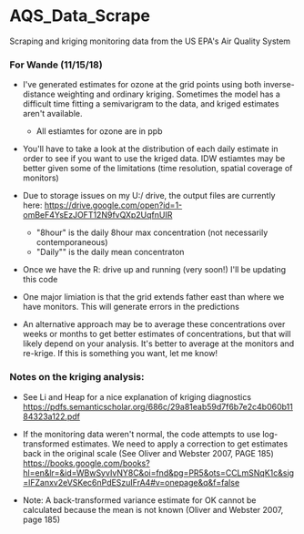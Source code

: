# AQS_Data_Scrape
Scraping and kriging monitoring data from the US EPA's Air Quality System

### For Wande (11/15/18)

- I've generated estimates for ozone at the grid points using both inverse-distance
weighting and ordinary kriging. Sometimes the model has a difficult time fitting
a semivarigram to the data, and kriged estimates aren't available.
    - All estiamtes for ozone are in ppb

- You'll have to take a look at the distribution of each daily estimate in order
to see if you want to use the kriged data. IDW estiamtes may be better given some of
the limitations (time resolution, spatial coverage of monitors)

- Due to storage issues on my U:/ drive, the output files are currently here:
https://drive.google.com/open?id=1-omBeF4YsEzJOFT12N9fvQXp2UqfnUIR
    - "8hour" is the daily 8hour max concentration (not necessarily contemporaneous)
    - "Daily"" is the daily mean concentraton

- Once we have the R: drive up and running (very soon!) I'll be updating this code

- One major limiation is that the grid extends father east than where we have monitors.
This will generate errors in the predictions

- An alternative approach may be to average these concentrations over weeks or 
months to get better estimates of concentrations, but that will likely depend on your
analysis. It's better to average at the monitors and re-krige. If this is something you
want, let me know!

### Notes on the kriging analysis:
- See Li and Heap for a nice explanation of kriging diagnostics
https://pdfs.semanticscholar.org/686c/29a81eab59d7f6b7e2c4b060b1184323a122.pdf

- If the monitoring data weren't normal, the code attempts to use log-transformed
estimates. We need to apply a correction to get estimates back in the original
scale (See Oliver and Webster 2007, PAGE 185)
https://books.google.com/books?hl=en&lr=&id=WBwSyvIvNY8C&oi=fnd&pg=PR5&ots=CCLmSNqK1c&sig=lFZanxv2eVSKec6nPdESzuIFrA4#v=onepage&q&f=false
- Note: A back-transformed variance estimate for OK cannot be calculated because the mean is not known (Oliver and Webster 2007, page 185)

